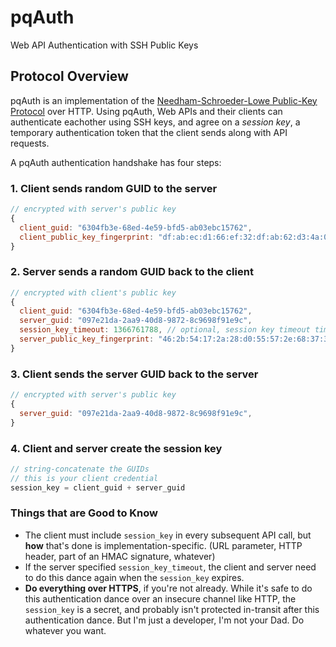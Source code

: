 pqAuth
======

Web API Authentication with SSH Public Keys


## Protocol Overview

pqAuth is an implementation of the [Needham-Schroeder-Lowe Public-Key Protocol](http://en.wikipedia.org/wiki/Needham%E2%80%93Schroeder_protocol) over HTTP. Using pqAuth, Web APIs and their clients can authenticate eachother using SSH keys, and agree on a *session key*, a temporary authentication token that the client sends along with API requests.

A pqAuth authentication handshake has four steps:

### 1. Client sends random GUID to the server
```javascript
// encrypted with server's public key
{
  client_guid: "6304fb3e-68ed-4e59-bfd5-ab03ebc15762",
  client_public_key_fingerprint: "df:ab:ec:d1:66:ef:32:df:ab:62:d3:4a:0d:f3:f4:28"
}
```


### 2. Server sends a random GUID back to the client
```javascript
// encrypted with client's public key
{
  client_guid: "6304fb3e-68ed-4e59-bfd5-ab03ebc15762",
  server_guid: "097e21da-2aa9-40d8-9872-8c9698f91e9c",
  session_key_timeout: 1366761788, // optional, session key timeout timestamp
  server_public_key_fingerprint: "46:2b:54:17:2a:28:d0:55:57:2e:68:37:35:b3:6d:a7"
}
```

### 3. Client sends the server GUID back to the server
```javascript
// encrypted with server's public key
{
  server_guid: "097e21da-2aa9-40d8-9872-8c9698f91e9c",
}
```

### 4. Client and server create the session key

```javascript
// string-concatenate the GUIDs
// this is your client credential
session_key = client_guid + server_guid
```


### Things that are Good to Know

  - The client must include `session_key` in every subsequent API call, but **how** that's done is implementation-specific. (URL parameter, HTTP header, part of an HMAC signature, whatever)
  - If the server specified `session_key_timeout`, the client and server need to do this dance again when the `session_key` expires.
  - **Do everything over HTTPS**, if you're not already. While it's safe to do this authentication dance over an insecure channel like HTTP, the `session_key` is a secret, and probably isn't protected in-transit after this authentication dance. But I'm just a developer, I'm not your Dad. Do whatever you want.


